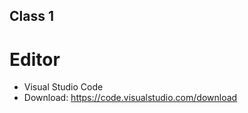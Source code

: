 Class 1
-------

Editor
======

* Visual Studio Code
* Download: https://code.visualstudio.com/download


